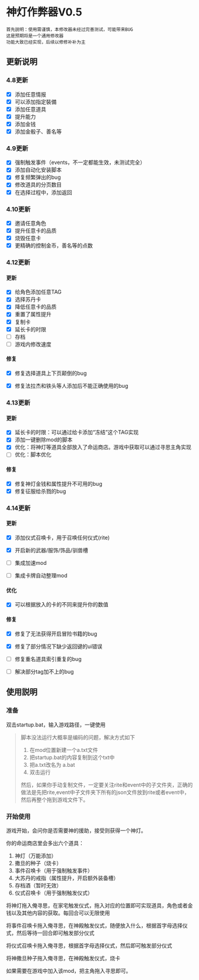 # 神灯作弊器V0.5

```
首先説明：使用需谨慎，本修改器未经过完善测试，可能带来BUG
这是预期将是一个通用修改器
功能大致已经实现，后续以修修补补为主
```

## 更新说明

### 4.8更新

- [x] 添加任意情报
- [x] 可以添加指定裝備
- [x] 添加任意道具
- [x] 提升能力
- [x] 添加金钱
- [x] 添加金骰子、善名等

### 4.9更新

- [x] 强制触发事件（events，不一定都能生效，未测试完全）
- [x] 添加自动化安装脚本
- [x] 修复频繁弹出的bug
- [x] 修改道具的分页数目
- [x] 在选择过程中，添加返回

### 4.10更新

- [x] 邀请任意角色
- [x] 提升任意卡的品质
- [x] 烧毁任意卡
- [x] 更精确的控制金币，善名等的点数

### 4.12更新

#### 更新

- [x] 给角色添加任意TAG
- [x] 选择苏丹卡
- [x] 降低任意卡的品质
- [x] 重置了属性提升
- [x] 复制卡
- [x] 延长卡的时限
- [ ] 存档
- [ ] 游戏内修改速度

#### 修复

- [x] 修复选择道具上下页颠倒的bug
- [x] 修复法拉杰和铁头等人添加后不能正确使用的bug



### 4.13更新

#### 更新

- [x] 延长卡的时限：可以通过给卡添加“冻结”这个TAG实现
- [x] 添加一键删除mod的脚本
- [x] 优化：将神灯等道具全部放入了命运商店。游戏中获取可以通过寻思主角实现
- [ ] 优化：脚本优化

#### 修复

- [x] 修复神灯金钱和属性提升不可用的bug
- [x] 修复征服给杀戮的bug

### 4.14更新
#### 更新

- [x] 添加仪式召唤卡，用于召唤任何仪式(rite)
- [x] 开启新的武器/服饰/饰品/驯兽槽

- [ ] 集成加速mod
- [ ] 集成卡牌自动整理mod

#### 优化

- [x] 可以根据放入的卡的不同来提升你的数值

#### 修复

- [x] 修复了无法获得开启冒险书籍的bug
- [x] 修复了部分情况下缺少返回键的ui错误
- [ ] 修复重名道具索引重复的bug
- [ ] 解决部分tag加不上的bug


## 使用説明

### 准备

双击startup.bat，输入游戏路径，一键使用

> 脚本没法运行大概率是编码的问题，解决方式如下
>
> 1. 在mod位置新建一个a.txt文件
> 2. 把startup.bat的内容复制到这个txt中
> 3. 把a.txt改名为 a.bat
> 4. 双击运行
>
> 然后，如果你手动复制文件，一定要关注rite和event中的子文件夹，正确的做法是先把rite,event中子文件夹下所有的json文件放到rite或者event中，然后再整个拖到游戏文件下。
>

### 开始使用

游戏开始，会问你是否需要神的援助，接受则获得一个神灯。

你的命运商店里会多出六个道具：

1. 神灯（万能添加）
2. 撒旦的种子（烧卡）
3. 事件召唤卡（用于强制触发事件）
4. 大苏丹的戒指（属性提升，开启额外装备槽）
5. 存档酒（暂时无效）
6. 仪式召唤卡（用于强制触发仪式）



将神灯拖入俺寻思，在家宅触发仪式，拖入对应的位置即可实现道具，角色或者金钱以及其他内容的获取。每回合可以无限使用

将事件召唤卡拖入俺寻思，在神殿触发仪式，随便放入什么，根据首字母选择仪式，然后等待一回合即可触发部分仪式

将仪式召唤卡拖入俺寻思，根据首字母选择仪式，然后即可触发部分仪式

将神撒旦种子拖入俺寻思，在神殿触发仪式，烧卡

如果需要在游戏中加入该mod，把主角拖入寻思即可。
